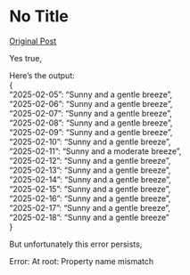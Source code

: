 # No Title

[Original Post](https://discourse.onlinedegree.iitm.ac.in/t/165959/73)

<p>Yes true,</p>
<p>Here’s the output:<br>
{<br>
“2025-02-05”: “Sunny and a gentle breeze”,<br>
“2025-02-06”: “Sunny and a gentle breeze”,<br>
“2025-02-07”: “Sunny and a gentle breeze”,<br>
“2025-02-08”: “Sunny and a gentle breeze”,<br>
“2025-02-09”: “Sunny and a gentle breeze”,<br>
“2025-02-10”: “Sunny and a gentle breeze”,<br>
“2025-02-11”: “Sunny and a moderate breeze”,<br>
“2025-02-12”: “Sunny and a gentle breeze”,<br>
“2025-02-13”: “Sunny and a gentle breeze”,<br>
“2025-02-14”: “Sunny and a gentle breeze”,<br>
“2025-02-15”: “Sunny and a gentle breeze”,<br>
“2025-02-16”: “Sunny and a gentle breeze”,<br>
“2025-02-17”: “Sunny and a gentle breeze”,<br>
“2025-02-18”: “Sunny and a gentle breeze”<br>
}</p>
<p>But unfortunately this error persists,</p>
<p>Error: At root: Property name mismatch</p>
